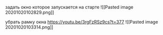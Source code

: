 задать окно которое запускается на старте 
![[Pasted image 20201020102829.png]]

убрать рамку окна
https://youtu.be/3rgFzRSz9cs?t=377
![[Pasted image 20201020103314.png]]